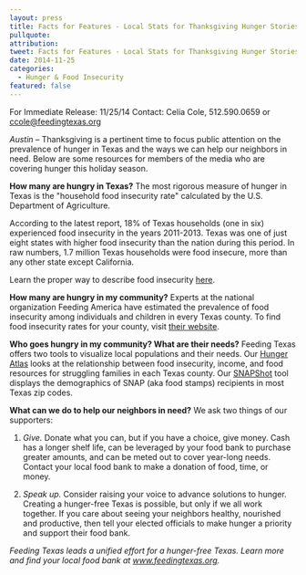 ```yaml
---
layout: press
title: Facts for Features - Local Stats for Thanksgiving Hunger Stories
pullquote: 
attribution: 
tweet: Facts for Features - Local Stats for Thanksgiving Hunger Stories
date: 2014-11-25
categories:
  - Hunger & Food Insecurity
featured: false
---
```

For Immediate Release: 11/25/14
Contact: Celia Cole, 512.590.0659 
or ccole@feedingtexas.org

*Austin* – Thanksgiving is a pertinent time to focus public attention on the prevalence of hunger in Texas and the ways we can help our neighbors in need. Below are some resources for members of the media who are covering hunger this holiday season.
 
**How many are hungry in Texas?**
The most rigorous measure of hunger in Texas is the "household food insecurity rate" calculated by the U.S. Department of Agriculture.
 
According to the latest report, 18% of Texas households (one in six) experienced food insecurity in the years 2011-2013. Texas was one of just eight states with higher food insecurity than the nation during this period. In raw numbers, 1.7 million Texas households were food insecure, more than any other state except California. 

Learn the proper way to describe food insecurity [here](http://www.feedingtexas.org/learn/food-insecurity).
 
**How many are hungry in my community?**
Experts at the national organization Feeding America have estimated the prevalence of food insecurity among individuals and children in every Texas county. To find food insecurity rates for your county, visit [their website](http://www.feedingamerica.org/mapthegap).
 
**Who goes hungry in my community? What are their needs?**
Feeding Texas offers two tools to visualize local populations and their needs. Our [Hunger Atlas](http://hungeratlas.org/) looks at the relationship between food insecurity, income, and food resources for struggling families in each Texas county. Our [SNAPShot](http://www.feedingtexas.org/learn/communities/snapshot-texas/) tool displays the demographics of SNAP (aka food stamps) recipients in most Texas zip codes. 
 
**What can we do to help our neighbors in need?**
We ask two things of our supporters:

1. *Give.* Donate what you can, but if you have a choice, give money. Cash has a longer shelf life, can be leveraged by your food bank to purchase greater amounts, and can be meted out to cover year-long needs. Contact your local food bank to make a donation of food, time, or money.

2. *Speak up.* Consider raising your voice to advance solutions to hunger. Creating a hunger-free Texas is possible, but only if we all work together. If you care about seeing your neighbors healthy, nourished and productive, then tell your elected officials to make hunger a priority and support their food bank. 

*Feeding Texas leads a unified effort for a hunger-free Texas. Learn more and find your local food bank at www.feedingtexas.org.*
 
##
